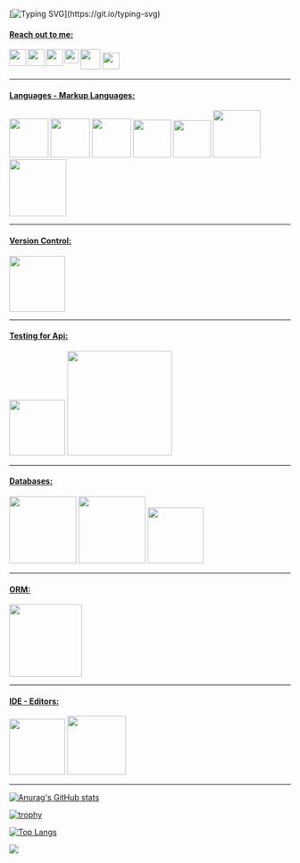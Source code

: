 
[![Typing SVG](https://readme-typing-svg.herokuapp.com?color=%2336BCF7&lines=Hello!;+Welcome...;)](https://git.io/typing-svg)

#### <u>Reach out to me:</u> ####
<!-- [<img width="22" align="left" src="https://unpkg.com/simple-icons@v5/icons/github.svg"/>][Github]-->
[<img width="30" align="left" src="https://img.icons8.com/nolan/344/github.png"/>][Github]
[<img width="30" align="left" src="https://img.icons8.com/color/344/linkedin.png"/>][Linkedin]
[<img width="30" align="left" src="https://img.icons8.com/color-glass/344/medium-logo.png"/>][Medium]
[<img width="25" align="left" src="https://upload.wikimedia.org/wikipedia/commons/thumb/e/ef/Stack_Overflow_icon.svg/800px-Stack_Overflow_icon.svg.png"/>][Stackoverflow]
[<img width="36" src="https://store-images.s-microsoft.com/image/apps.54814.8be4d38c-48bd-42d6-ac58-f3e5eed73672.97f20738-86a1-49d8-9b95-961dba5aac80.dcf21c85-94f3-4433-a7bf-84328fe63f2c.png" />][HackerRank]
[<img width="30" src="https://blog.codewars.com/logo.png?h=cbc5fc2fb90154f31e3eb4ed3d3d572d497fa0522469e8f186562c4365b43db2" />][CodeWars]

<hr>


#### <u>Languages - Markup Languages:</u> ####
<span><img src="https://cdn.blob.lionpham.com/uploads/2016/08/c-Sharp.png" width="70">
<img src="https://upload.wikimedia.org/wikipedia/commons/thumb/4/4c/Typescript_logo_2020.svg/512px-Typescript_logo_2020.svg.png" width="70"></span>
<img src="https://pbs.twimg.com/profile_images/1278344911847223297/k1ginRMI.jpg" width="70">
<img src="https://cdn4.iconfinder.com/data/icons/social-media-logos-6/512/96-html5-256.png" width="68">
<img src="https://cdn1.iconfinder.com/data/icons/logotypes/32/badge-css-3-256.png" width="67">
<img src="https://www.bycmedia.com/blog/images/upload/3739152102020.png" width="85"></span>
<img src="https://www.rswebsols.com/wp-content/uploads/2020/03/jquery.jpg" width="102">



<hr>

#### <u>Version Control:</u> ####
<img src="https://encrypted-tbn0.gstatic.com/images?q=tbn:ANd9GcTG6PGHGgv_2kMZGSCeG__xAlGvphSeMN0_Zc5Wn-lEvguC8ognZL_Wbc9lsA8bQm8hRtk&usqp=CAU" width="100">

<hr>

#### <u>Testing for Api:</u> ####
<span><img src="https://www.luisllamas.es/wp-content/uploads/2017/10/postman-logo.png" width="100">
<img src="https://koraypeker.com/wp-content/uploads/2019/02/swagger_logo.png" width="187"></span>


<hr>


#### <u>Databases:</u> ####
<span><img src="https://dataera.com.tr/wp-content/uploads/2018/07/mssql-logo-1-820x450.jpg" width="120">
<img src="https://webapp.io/blog/content/images/2019/11/postgres.png" width="120">
<img src="https://i.ibb.co/bzZKwJ8/sqlite.png" width="100"></span>




<hr>

#### <u>ORM:</u> ####
<span><img src="https://miro.medium.com/max/591/1*19hDux91qpoShfe7tXE5xg.png" width="130"></span>



<hr>

#### <u>IDE - Editors:</u> ####
<span><img src="https://www.wizcase.com/wp-content/uploads/2021/05/visual-studio-logo.jpeg" width="100">
<img src="https://miro.medium.com/max/720/0*JQ3INI7sdhkF1T3R.png" width="105"></span>

<hr>

[![Anurag's GitHub stats](https://github-readme-stats.vercel.app/api?username=oznakdn)](https://github.com/anuraghazra/github-readme-stats)

[![trophy](https://github-profile-trophy.vercel.app/?username=oznakdn)](https://github.com/ryo-ma/github-profile-trophy)


[![Top Langs](https://github-readme-stats.vercel.app/api/top-langs/?username=oznakdn&layout=compact)](https://github.com/anuraghazra/github-readme-stats)

![](https://komarev.com/ghpvc/?username=oznakdn&color=green)






[Github]:https://github.com/oznakdn
[Linkedin]:https://www.linkedin.com/in/ozan-l%C3%BCtf%C3%BC-akaydin/
[Medium]:https://medium.com/@ozanakaydin
[Stackoverflow]:https://stackoverflow.com/users/15339231/ozanakdn
[HackerRank]:https://www.hackerrank.com/ozanakaydin
[CodeWars]:https://coderbyte.com/profile/oznakdn



